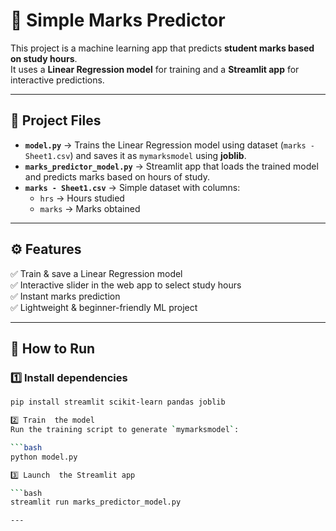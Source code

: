 # 🎯 Simple Marks Predictor  

This project is a machine learning app that predicts **student marks based on study hours**.  
It uses a **Linear Regression model** for training and a **Streamlit app** for interactive predictions.  

---

## 📂 Project Files  

- **`model.py`** → Trains the Linear Regression model using dataset (`marks - Sheet1.csv`) and saves it as `mymarksmodel` using **joblib**.  
- **`marks_predictor_model.py`** → Streamlit app that loads the trained model and predicts marks based on hours of study.  
- **`marks - Sheet1.csv`** → Simple dataset with columns:  
  - `hrs` → Hours studied  
  - `marks` → Marks obtained  

---

## ⚙️ Features  

✅ Train & save a Linear Regression model  
✅ Interactive slider in the web app to select study hours  
✅ Instant marks prediction  
✅ Lightweight & beginner-friendly ML project  

---

## 🚀 How to Run  

### 1️⃣ Install  dependencies  
```bash
pip install streamlit scikit-learn pandas joblib

2️⃣ Train  the model
Run the training script to generate `mymarksmodel`:  

```bash
python model.py

3️⃣ Launch  the Streamlit app

```bash
streamlit run marks_predictor_model.py

---
